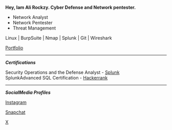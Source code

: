 
**Hey, Iam Ali Rockzy. Cyber Defense and Network pentester.**

- Network Analyst
- Network Pentester
- Threat Management

Linux | BurpSuite | Nmap | Splunk | Git | Wireshark

[Portfolio](https://rockzy77.github.io)
_________________________________

***Certifications***

Security Operations and the Defense Analyst - [Splunk](https://drive.google.com/file/d/1_tpztn-6fdbbXk_gLi_nSkAMfZ_GY_MB/view?usp=sharing)
<br>
SplunkAdvanced SQL Certification - [Hackerrank](https://www.hackerrank.com/certificates/ff2299785df5)


_________________________________

***SocialMedia Profiles***

[Instagram](https://instagram.com/ali.rockzy) 

[Snapchat](https://snapchat.com/add/rockzy_vlogs)

[X](https://x.com/Ali_Rockzy)


